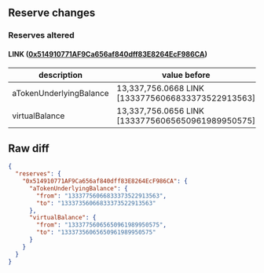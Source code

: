 ## Reserve changes

### Reserves altered

#### LINK ([0x514910771AF9Ca656af840dff83E8264EcF986CA](https://etherscan.io/address/0x514910771AF9Ca656af840dff83E8264EcF986CA))

| description | value before | value after |
| --- | --- | --- |
| aTokenUnderlyingBalance | 13,337,756.0668 LINK [13337756066833373522913563] | 13,337,356.0668 LINK [13337356066833373522913563] |
| virtualBalance | 13,337,756.0656 LINK [13337756065650961989950575] | 13,337,356.0656 LINK [13337356065650961989950575] |


## Raw diff

```json
{
  "reserves": {
    "0x514910771AF9Ca656af840dff83E8264EcF986CA": {
      "aTokenUnderlyingBalance": {
        "from": "13337756066833373522913563",
        "to": "13337356066833373522913563"
      },
      "virtualBalance": {
        "from": "13337756065650961989950575",
        "to": "13337356065650961989950575"
      }
    }
  }
}
```